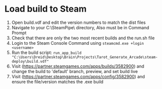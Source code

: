 # Load build to Steam
1. Open build.vdf and edit the version numbers to match the dist files
2. Navigate to your C:\SteamPipe\ directory, Also must be in Command Prompt
3. Check that there are only the two most recent builds and the run.sh file
4. Login to the Steam Console Command using `steamcmd.exe +login <username>`
5. Run the build script: `run_app_build "C:\Users\Dreid\Desktop\Brain\Projects\Tarot_Generate_Arcade\steam-deploy\build.vdf"`
6. Visit (https://partner.steamgames.com/apps/builds/3582900) and change the build to 'default' branch, preview, and set build live
7. Visit (https://partner.steamgames.com/apps/config/3582900) and ensure the file/version matches the .exe build